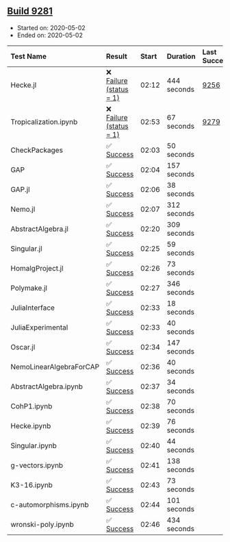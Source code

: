 ## [Build 9281](https://oscarci.mathematik.uni-kl.de/job/oscar/9281/)

* Started on: 2020-05-02
* Ended on: 2020-05-02

| Test Name    | Result | Start | Duration | Last Success | First Failure |
|:-------------|:-------|:------|:---------|:-------------|:--------------|
| Hecke.jl | ❌ [Failure (status = 1)](https://oscarci.mathematik.uni-kl.de/job/oscar/9281/artifact/logs/build-9281/Hecke.jl.log) | 02:12 | 444 seconds | [9256](https://oscarci.mathematik.uni-kl.de/job/oscar/9256/) | [9257](https://oscarci.mathematik.uni-kl.de/job/oscar/9257/) |
| Tropicalization.ipynb | ❌ [Failure (status = 1)](https://oscarci.mathematik.uni-kl.de/job/oscar/9281/artifact/logs/build-9281/Tropicalization.ipynb.log) | 02:53 | 67 seconds | [9279](https://oscarci.mathematik.uni-kl.de/job/oscar/9279/) | [9280](https://oscarci.mathematik.uni-kl.de/job/oscar/9280/) |
| CheckPackages | ✅ [Success](https://oscarci.mathematik.uni-kl.de/job/oscar/9281/artifact/logs/build-9281/CheckPackages.log) | 02:03 | 50 seconds |  |  |
| GAP | ✅ [Success](https://oscarci.mathematik.uni-kl.de/job/oscar/9281/artifact/logs/build-9281/GAP.log) | 02:04 | 157 seconds |  |  |
| GAP.jl | ✅ [Success](https://oscarci.mathematik.uni-kl.de/job/oscar/9281/artifact/logs/build-9281/GAP.jl.log) | 02:06 | 38 seconds |  |  |
| Nemo.jl | ✅ [Success](https://oscarci.mathematik.uni-kl.de/job/oscar/9281/artifact/logs/build-9281/Nemo.jl.log) | 02:07 | 312 seconds |  |  |
| AbstractAlgebra.jl | ✅ [Success](https://oscarci.mathematik.uni-kl.de/job/oscar/9281/artifact/logs/build-9281/AbstractAlgebra.jl.log) | 02:20 | 309 seconds |  |  |
| Singular.jl | ✅ [Success](https://oscarci.mathematik.uni-kl.de/job/oscar/9281/artifact/logs/build-9281/Singular.jl.log) | 02:25 | 59 seconds |  |  |
| HomalgProject.jl | ✅ [Success](https://oscarci.mathematik.uni-kl.de/job/oscar/9281/artifact/logs/build-9281/HomalgProject.jl.log) | 02:26 | 73 seconds |  |  |
| Polymake.jl | ✅ [Success](https://oscarci.mathematik.uni-kl.de/job/oscar/9281/artifact/logs/build-9281/Polymake.jl.log) | 02:27 | 346 seconds |  |  |
| JuliaInterface | ✅ [Success](https://oscarci.mathematik.uni-kl.de/job/oscar/9281/artifact/logs/build-9281/JuliaInterface.log) | 02:33 | 18 seconds |  |  |
| JuliaExperimental | ✅ [Success](https://oscarci.mathematik.uni-kl.de/job/oscar/9281/artifact/logs/build-9281/JuliaExperimental.log) | 02:33 | 40 seconds |  |  |
| Oscar.jl | ✅ [Success](https://oscarci.mathematik.uni-kl.de/job/oscar/9281/artifact/logs/build-9281/Oscar.jl.log) | 02:34 | 147 seconds |  |  |
| NemoLinearAlgebraForCAP | ✅ [Success](https://oscarci.mathematik.uni-kl.de/job/oscar/9281/artifact/logs/build-9281/NemoLinearAlgebraForCAP.log) | 02:36 | 40 seconds |  |  |
| AbstractAlgebra.ipynb | ✅ [Success](https://oscarci.mathematik.uni-kl.de/job/oscar/9281/artifact/logs/build-9281/AbstractAlgebra.ipynb.log) | 02:37 | 34 seconds |  |  |
| CohP1.ipynb | ✅ [Success](https://oscarci.mathematik.uni-kl.de/job/oscar/9281/artifact/logs/build-9281/CohP1.ipynb.log) | 02:38 | 70 seconds |  |  |
| Hecke.ipynb | ✅ [Success](https://oscarci.mathematik.uni-kl.de/job/oscar/9281/artifact/logs/build-9281/Hecke.ipynb.log) | 02:39 | 76 seconds |  |  |
| Singular.ipynb | ✅ [Success](https://oscarci.mathematik.uni-kl.de/job/oscar/9281/artifact/logs/build-9281/Singular.ipynb.log) | 02:40 | 44 seconds |  |  |
| g-vectors.ipynb | ✅ [Success](https://oscarci.mathematik.uni-kl.de/job/oscar/9281/artifact/logs/build-9281/g-vectors.ipynb.log) | 02:41 | 138 seconds |  |  |
| K3-16.ipynb | ✅ [Success](https://oscarci.mathematik.uni-kl.de/job/oscar/9281/artifact/logs/build-9281/K3-16.ipynb.log) | 02:43 | 73 seconds |  |  |
| c-automorphisms.ipynb | ✅ [Success](https://oscarci.mathematik.uni-kl.de/job/oscar/9281/artifact/logs/build-9281/c-automorphisms.ipynb.log) | 02:44 | 101 seconds |  |  |
| wronski-poly.ipynb | ✅ [Success](https://oscarci.mathematik.uni-kl.de/job/oscar/9281/artifact/logs/build-9281/wronski-poly.ipynb.log) | 02:46 | 434 seconds |  |  |

